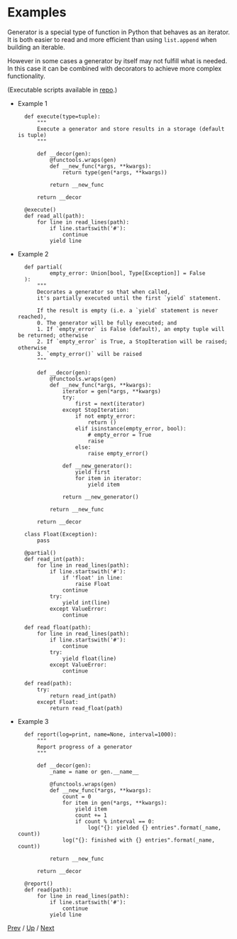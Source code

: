 # Examples

Generator is a special type of function in Python that behaves as an iterator.
It is both easier to read and more efficient than using `list.append`
when building an iterable.

However in some cases a generator by itself may not fulfill what is needed.
In this case it can be combined with decorators to achieve more complex functionality.

(Executable scripts available in [repo](https://github.com/MichaelKim0407/python-decorators/tree/master/4-examples/4-generator).)
<!-- Stupid GitHub does not render `target="_blank"` written in Markdown, so you need to right click -->

* Example 1

        def execute(type=tuple):
            """
            Execute a generator and store results in a storage (default is tuple)
            """

            def __decor(gen):
                @functools.wraps(gen)
                def __new_func(*args, **kwargs):
                    return type(gen(*args, **kwargs))

                return __new_func

            return __decor

        @execute()
        def read_all(path):
            for line in read_lines(path):
                if line.startswith('#'):
                    continue
                yield line

* Example 2

        def partial(
                empty_error: Union[bool, Type[Exception]] = False
        ):
            """
            Decorates a generator so that when called,
            it's partially executed until the first `yield` statement.

            If the result is empty (i.e. a `yield` statement is never reached),
            0. The generator will be fully executed; and
            1. If `empty_error` is False (default), an empty tuple will be returned; otherwise
            2. If `empty_error` is True, a StopIteration will be raised; otherwise
            3. `empty_error()` will be raised
            """

            def __decor(gen):
                @functools.wraps(gen)
                def __new_func(*args, **kwargs):
                    iterator = gen(*args, **kwargs)
                    try:
                        first = next(iterator)
                    except StopIteration:
                        if not empty_error:
                            return ()
                        elif isinstance(empty_error, bool):
                            # empty_error = True
                            raise
                        else:
                            raise empty_error()

                    def __new_generator():
                        yield first
                        for item in iterator:
                            yield item

                    return __new_generator()

                return __new_func

            return __decor

        class Float(Exception):
            pass

        @partial()
        def read_int(path):
            for line in read_lines(path):
                if line.startswith('#'):
                    if 'float' in line:
                        raise Float
                    continue
                try:
                    yield int(line)
                except ValueError:
                    continue

        def read_float(path):
            for line in read_lines(path):
                if line.startswith('#'):
                    continue
                try:
                    yield float(line)
                except ValueError:
                    continue

        def read(path):
            try:
                return read_int(path)
            except Float:
                return read_float(path)

* Example 3

        def report(log=print, name=None, interval=1000):
            """
            Report progress of a generator
            """

            def __decor(gen):
                _name = name or gen.__name__

                @functools.wraps(gen)
                def __new_func(*args, **kwargs):
                    count = 0
                    for item in gen(*args, **kwargs):
                        yield item
                        count += 1
                        if count % interval == 0:
                            log("{}: yielded {} entries".format(_name, count))
                    log("{}: finished with {} entries".format(_name, count))

                return __new_func

            return __decor

        @report()
        def read(path):
            for line in read_lines(path):
                if line.startswith('#'):
                    continue
                yield line

[Prev](../3-wrap-logic/README.md) /
[Up](../README.md) /
[Next](../5-class/README.md)
